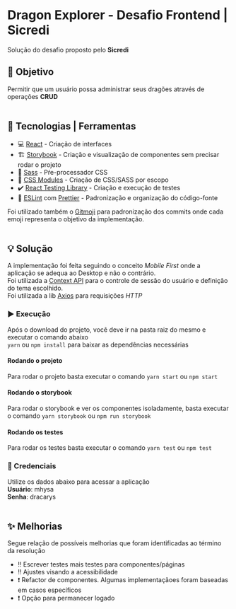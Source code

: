 # Dragon Explorer - Desafio Frontend | Sicredi

Solução do desafio proposto pelo **Sicredi**

## :dart: Objetivo

Permitir que um usuário possa administrar seus dragões através de operações **CRUD**
<br/>
<br/>

## :wrench: Tecnologias | Ferramentas

- :computer: [React](https://pt-br.reactjs.org/) - Criação de interfaces
- :building_construction: [Storybook](https://storybook.js.org/) - Criação e visualização de componentes sem precisar rodar o projeto
- :art: [Sass](https://sass-lang.com/) - Pŕe-processador CSS
- :lipstick: [CSS Modules](https://github.com/css-modules/css-modules) - Criação de CSS/SASS por escopo
- :heavy_check_mark: [React Testing Library](https://testing-library.com/docs/react-testing-library/intro/) - Criação e execução de testes
- :memo: [ESLint](https://eslint.org/) com [Prettier](https://prettier.io/) - Padronização e organização do código-fonte

Foi utilizado também o [Gitmoji](https://gitmoji.dev/) para padronização dos commits onde cada emoji representa o objetivo da implementação.
<br/>
<br/>

## :bulb: Solução

A implementação foi feita seguindo o conceito _Mobile First_ onde a aplicação se adequa ao Desktop e não o contrário.
<br/>Foi utilizada a [Context API](https://pt-br.reactjs.org/docs/context.html) para o controle de sessão do usuário e definição do tema escolhido.
<br/>Foi utilizada a lib [Axios](https://github.com/axios/axios) para requisições _HTTP_

### :arrow_forward: Execução

Após o download do projeto, você deve ir na pasta raiz do mesmo e executar o comando abaixo
<br />
`yarn`
ou
`npm install` para baixar as dependências necessárias

#### Rodando o projeto

Para rodar o projeto basta executar o comando `yarn start` ou `npm start`

#### Rodando o storybook

Para rodar o storybook e ver os componentes isoladamente, basta executar o comando `yarn storybook` ou `npm run storybook`

#### Rodando os testes

Para rodar os testes basta executar o comando `yarn test` ou `npm test`

### :passport_control: Credenciais

Utilize os dados abaixo para acessar a aplicação
<br />
**Usuário**: mhysa
<br />**Senha**: dracarys
<br/>
<br/>

## :sparkles: Melhorias

Segue relação de possíveis melhorias que foram identificadas ao término da resolução

- :bangbang: Escrever testes mais testes para componentes/páginas
- :bangbang: Ajustes visando a acessibilidade
- :heavy_exclamation_mark: Refactor de componentes. Algumas implementaçãoes foram baseadas em casos específicos
- :heavy_exclamation_mark: Opção para permanecer logado
